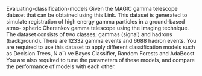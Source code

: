  Evaluating-classification-models
 Given the MAGIC gamma telescope dataset that can be obtained using this Link. This dataset 
 is generated to simulate registration of high energy gamma particles in a ground-based atmo- 
 spheric Cherenkov gamma telescope using the imaging technique. The dataset consists of two 
 classes; gammas (signal) and hadrons (background). There are 12332 gamma events and 6688 
 hadron events. You are required to use this dataset to apply different classification models 
 such as Decision Trees, N a¨ı ve Bayes Classifier, Random   Forests and AdaBoost You are 
 also required to tune the parameters of these models, and compare the performance of 
 models with each other. 
